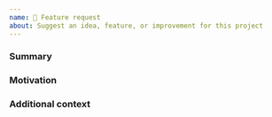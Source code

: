 ```yaml
---
name: 🧠 Feature request
about: Suggest an idea, feature, or improvement for this project
---
```


### Summary

<!--- One paragraph description of the feature -->

### Motivation

<!---
	Why should this be worked on? What problems or use cases does it solve or improve?
-->

### Additional context

<!---
	Any other context or screenshots or API request payload/responses that you pertain to the feature.
-->
